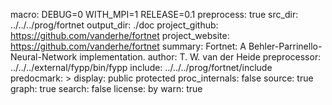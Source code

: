 macro:
        DEBUG=0
        WITH_MPI=1
        RELEASE=0.1
preprocess: true
src_dir:
        ../../../prog/fortnet
output_dir: ./doc
project_github: https://github.com/vanderhe/fortnet
project_website: https://github.com/vanderhe/fortnet
summary: Fortnet: A Behler-Parrinello-Neural-Network implementation.
author: T. W. van der Heide
preprocessor: ../../../external/fypp/bin/fypp
include: ../../../prog/fortnet/include
predocmark: >
display: public
         protected
proc_internals:
        false
source: true
graph: true
search: false
license: by
warn: true
